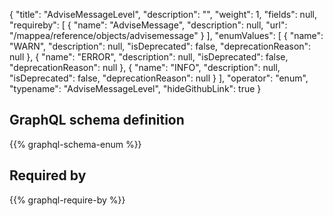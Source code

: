 {
  "title": "AdviseMessageLevel",
  "description": "",
  "weight": 1,
  "fields": null,
  "requireby": [
    {
      "name": "AdviseMessage",
      "description": null,
      "url": "/mappea/reference/objects/advisemessage"
    }
  ],
  "enumValues": [
    {
      "name": "WARN",
      "description": null,
      "isDeprecated": false,
      "deprecationReason": null
    },
    {
      "name": "ERROR",
      "description": null,
      "isDeprecated": false,
      "deprecationReason": null
    },
    {
      "name": "INFO",
      "description": null,
      "isDeprecated": false,
      "deprecationReason": null
    }
  ],
  "operator": "enum",
  "typename": "AdviseMessageLevel",
  "hideGithubLink": true
}
## GraphQL schema definition

{{% graphql-schema-enum %}}

## Required by

{{% graphql-require-by %}}
